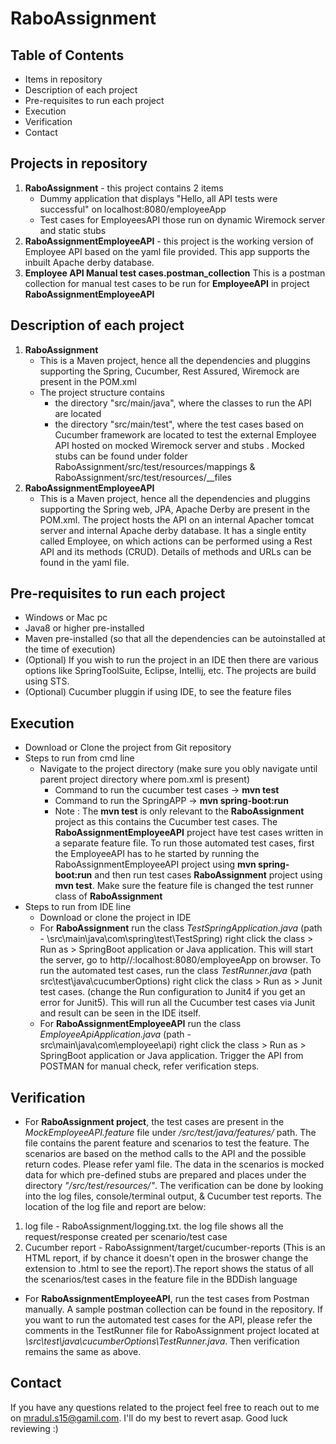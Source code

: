 # RaboAssignment

## Table of Contents
- Items in repository
- Description of each project
- Pre-requisites to run each project
- Execution
- Verification
- Contact

## Projects in repository 
  1. **RaboAssignment** - this project contains 2 items
     - Dummy application that displays "Hello, all API tests were successful" on localhost:8080/employeeApp
     - Test cases for EmployeesAPI those run on dynamic Wiremock server and static stubs
  2. **RaboAssignmentEmployeeAPI** - this project is the working version of Employee API based on the yaml file provided. This app supports the inbuilt Apache derby database. 
  3. **Employee API Manual test cases.postman_collection** This is a postman collection for manual test cases to be run for **EmployeeAPI** in project **RaboAssignmentEmployeeAPI**
  
## Description of each project
1. **RaboAssignment**
   - This is a Maven project, hence all the dependencies and pluggins supporting the Spring, Cucumber, Rest Assured, Wiremock are present in the POM.xml
   - The project structure contains 
      - the directory "src/main/java", where the classes to run the API are located
      - the directory "src/main/test", where the test cases based on Cucumber framework are located to test the external Employee API hosted on mocked Wiremock server and stubs
        . Mocked stubs can be found under folder RaboAssignment/src/test/resources/mappings & RaboAssignment/src/test/resources/__files
2. **RaboAssignmentEmployeeAPI**
   - This is a Maven project, hence all the dependencies and pluggins supporting the Spring web, JPA, Apache Derby are present in the POM.xml. The project hosts the API on an internal Apacher tomcat server and internal Apache derby database. It has a single entity called Employee, on which actions can be performed using a Rest API and its methods (CRUD). Details of methods and URLs can be found in the yaml file.

## Pre-requisites to run each project
  - Windows or Mac pc
  - Java8 or higher pre-installed
  - Maven pre-installed (so that all the dependencies can be autoinstalled at the time of execution)
  - (Optional) If you wish to run the project in an IDE then there are various options like SpringToolSuite, Eclipse, Intellij, etc. The projects are build using STS.
  - (Optional) Cucumber pluggin if using IDE, to see the feature files
## Execution
  - Download or Clone the project from Git repository
  - Steps to run from cmd line
    - Navigate to the project directory (make sure you obly navigate until parent project directory where pom.xml is present)
      - Command to run the cucumber test cases   -> **mvn test**
      - Command to run the SpringAPP -> **mvn spring-boot:run**
      - Note : The **mvn test** is only relevant to the **RaboAssignment** project as this contains the Cucumber test cases. The **RaboAssignmentEmployeeAPI** project have test cases written in a separate feature file. To run those automated test cases, first the EmployeeAPI has to he started by running the RaboAssignmentEmployeeAPI project using **mvn spring-boot:run** and then run test cases **RaboAssignment** project using **mvn test**. Make sure the feature file is changed the test runner class of **RaboAssignment**
  - Steps to run from IDE line
    - Download or clone the project in IDE
    - For **RaboAssignment** run the class *TestSpringApplication.java* (path - \src\main\java\com\spring\test\TestSpring\) right click the class > Run as > SpringBoot application or Java application. This will start the server, go to http//:localhost:8080/employeeApp on browser. To run the automated test cases, run the class *TestRunner.java* (path src\test\java\cucumberOptions) right click the class > Run as > Junit test cases. (change the Run configuration to Junit4 if you get an error for Junit5). This will run all the Cucumber test cases via Junit and result can be seen in the IDE itself.
    - For **RaboAssignmentEmployeeAPI** run the class *EmployeeApiApplication.java* (path - src\main\java\com\employee\api) right click the class > Run as > SpringBoot application or Java application. Trigger the API from POSTMAN for manual check, refer verification steps.
          
    
## Verification
  - For **RaboAssignment project**, the test cases are present in the *MockEmployeeAPI.feature* file under */src/test/java/features/* path. The file contains the parent feature and scenarios to test the feature. The scenarios are based on the method calls to the API and the possible return codes. Please refer yaml file. The data in the scenarios is mocked data for which pre-defined stubs are prepared and places under the directory *"/src/test/resources/"*. 
  The verification can be done by looking into the log files, console/terminal output, & Cucumber test reports. The location of the log file and report are below:
  1. log file - RaboAssignment/logging.txt. the log file shows all the request/response created per scenario/test case
  2. Cucumber report - RaboAssignment/target/cucumber-reports (This is an HTML report, if by chance it doesn't open in the broswer change the extension to .html to see the report).The report shows the status of all the scenarios/test cases in the feature file in the BDDish language
  
  - For **RaboAssignmentEmployeeAPI**, run the test cases from Postman manually. A sample postman collection can be found in the repository. If you want to run the automated test cases for the API, please refer the comments in the TestRunner file for RaboAssignment project located at *\src\test\java\cucumberOptions\TestRunner.java*. Then verification remains the same as above.
  

## Contact
If you have any questions related to the project feel free to reach out to me on mradul.s15@gamil.com. I'll do my best to revert asap.
Good luck reviewing :)
